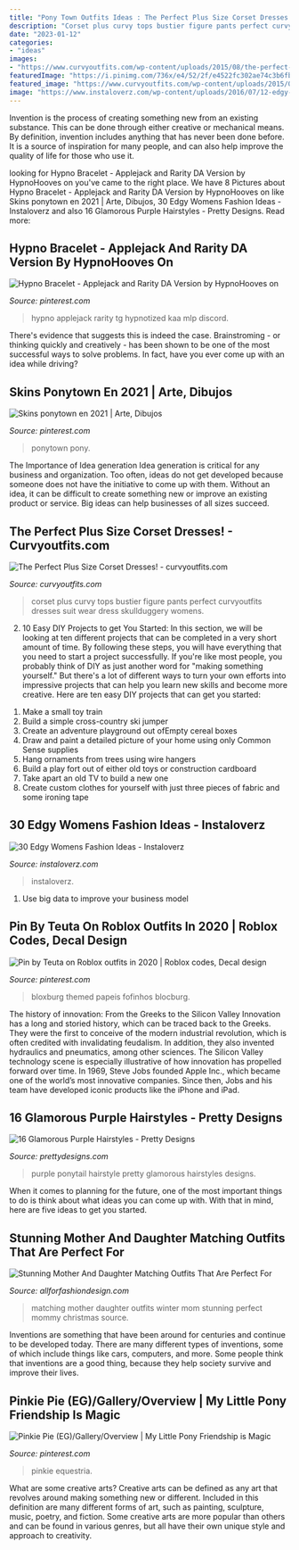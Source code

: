```yaml
---
title: "Pony Town Outfits Ideas : The Perfect Plus Size Corset Dresses!"
description: "Corset plus curvy tops bustier figure pants perfect curvyoutfits dresses suit wear dress skullduggery womens"
date: "2023-01-12"
categories:
- "ideas"
images:
- "https://www.curvyoutfits.com/wp-content/uploads/2015/08/the-perfect-plus-size-corset-dresses2.jpg"
featuredImage: "https://i.pinimg.com/736x/e4/52/2f/e4522fc302ae74c3b6fb62b2c0748a5d.jpg"
featured_image: "https://www.curvyoutfits.com/wp-content/uploads/2015/08/the-perfect-plus-size-corset-dresses2.jpg"
image: "https://www.instaloverz.com/wp-content/uploads/2016/07/12-edgy-womens-fashion.jpg"
---
```



Invention is the process of creating something new from an existing substance. This can be done through either creative or mechanical means. By definition, invention includes anything that has never been done before. It is a source of inspiration for many people, and can also help improve the quality of life for those who use it.

	

		
looking for Hypno Bracelet - Applejack and Rarity DA Version by HypnoHooves on you've came to the right place. We have 8 Pictures about Hypno Bracelet - Applejack and Rarity DA Version by HypnoHooves on like Skins ponytown en 2021 | Arte, Dibujos, 30 Edgy Womens Fashion Ideas - Instaloverz and also 16 Glamorous Purple Hairstyles - Pretty Designs. Read more:
		
    
## Hypno Bracelet - Applejack And Rarity DA Version By HypnoHooves On

<img loading=lazy src="https://i.pinimg.com/736x/86/ea/2e/86ea2ef8bee0ca542b138758574d6cda.jpg" onerror="this.onerror=null;this.src='https://tse2.mm.bing.net/th?id=OIP.d7V8TDcOTo4XxYXSso4b5AHaJ-&amp;pid=15.1';" alt="Hypno Bracelet - Applejack and Rarity DA Version by HypnoHooves on">

_Source: pinterest.com_

>hypno applejack rarity tg hypnotized kaa mlp discord. 

	

There's evidence that suggests this is indeed the case. Brainstroming - or thinking quickly and creatively - has been shown to be one of the most successful ways to solve problems. In fact, have you ever come up with an idea while driving?

    
## Skins Ponytown En 2021 | Arte, Dibujos

<img loading=lazy src="https://i.pinimg.com/736x/e2/27/c2/e227c2c77598384f2beb6bfe8c85bd6b.jpg" onerror="this.onerror=null;this.src='https://tse1.mm.bing.net/th?id=OIP.9H9db_H-_kqby4zi5NOV_QHaEE&amp;pid=15.1';" alt="Skins ponytown en 2021 | Arte, Dibujos">

_Source: pinterest.com_

>ponytown pony. 

	

The Importance of Idea generation
Idea generation is critical for any business and organization. Too often, ideas do not get developed because someone does not have the initiative to come up with them. Without an idea, it can be difficult to create something new or improve an existing product or service. Big ideas can help businesses of all sizes succeed.

    
## The Perfect Plus Size Corset Dresses! - Curvyoutfits.com

<img loading=lazy src="https://www.curvyoutfits.com/wp-content/uploads/2015/08/the-perfect-plus-size-corset-dresses2.jpg" onerror="this.onerror=null;this.src='https://tse2.mm.bing.net/th?id=OIP.Urj0gdutI19awJ_5z-4zCQHaM9&amp;pid=15.1';" alt="The Perfect Plus Size Corset Dresses! - curvyoutfits.com">

_Source: curvyoutfits.com_

>corset plus curvy tops bustier figure pants perfect curvyoutfits dresses suit wear dress skullduggery womens. 

	

2) 10 Easy DIY Projects to get You Started: In this section, we will be looking at ten different projects that can be completed in a very short amount of time. By following these steps, you will have everything that you need to start a project successfully.
If you're like most people, you probably think of DIY as just another word for "making something yourself." But there's a lot of different ways to turn your own efforts into impressive projects that can help you learn new skills and become more creative. Here are ten easy DIY projects that can get you started: 
1. Make a small toy train
2. Build a simple cross-country ski jumper
3. Create an adventure playground out ofEmpty cereal boxes
4. Draw and paint a detailed picture of your home using only Common Sense supplies
5. Hang ornaments from trees using wire hangers
6. Build a play fort out of either old toys or construction cardboard 
7. Take apart an old TV to build a new one 
8. Create custom clothes for yourself with just three pieces of fabric and some ironing tape 

    
## 30 Edgy Womens Fashion Ideas - Instaloverz

<img loading=lazy src="https://www.instaloverz.com/wp-content/uploads/2016/07/12-edgy-womens-fashion.jpg" onerror="this.onerror=null;this.src='https://tse1.mm.bing.net/th?id=OIP.XWlX0-KrYNYF1D7UgktZhAHaLH&amp;pid=15.1';" alt="30 Edgy Womens Fashion Ideas - Instaloverz">

_Source: instaloverz.com_

>instaloverz. 

	

1. Use big data to improve your business model

    
## Pin By Teuta On Roblox Outfits In 2020 | Roblox Codes, Decal Design

<img loading=lazy src="https://i.pinimg.com/736x/72/fa/2f/72fa2f7e28e203c84fe841c7b4de43ec.jpg" onerror="this.onerror=null;this.src='https://tse2.mm.bing.net/th?id=OIP.cHl5WCYzfhnUNLDkMrEb2wHaJ_&amp;pid=15.1';" alt="Pin by Teuta on Roblox outfits in 2020 | Roblox codes, Decal design">

_Source: pinterest.com_

>bloxburg themed papeis fofinhos blocburg. 

	

The history of innovation: From the Greeks to the Silicon Valley
Innovation has a long and storied history, which can be traced back to the Greeks. They were the first to conceive of the modern industrial revolution, which is often credited with invalidating feudalism. In addition, they also invented hydraulics and pneumatics, among other sciences.
The Silicon Valley technology scene is especially illustrative of how innovation has propelled forward over time. In 1969, Steve Jobs founded Apple Inc., which became one of the world’s most innovative companies. Since then, Jobs and his team have developed iconic products like the iPhone and iPad.

    
## 16 Glamorous Purple Hairstyles - Pretty Designs

<img loading=lazy src="http://www.prettydesigns.com/wp-content/uploads/2014/09/Purple-Ponytail-Hairstyle.jpg" onerror="this.onerror=null;this.src='https://tse4.mm.bing.net/th?id=OIP.GEN3jTOfvM7a4ET16zMlZQHaJ4&amp;pid=15.1';" alt="16 Glamorous Purple Hairstyles - Pretty Designs">

_Source: prettydesigns.com_

>purple ponytail hairstyle pretty glamorous hairstyles designs. 

	

When it comes to planning for the future, one of the most important things to do is think about what ideas you can come up with. With that in mind, here are five ideas to get you started. 

    
## Stunning Mother And Daughter Matching Outfits That Are Perfect For

<img loading=lazy src="https://allforfashiondesign.com/wp-content/uploads/2017/12/mommy-and-me-christmas-dresses-mom-matching-dressesmom-600x901.jpg" onerror="this.onerror=null;this.src='https://tse3.mm.bing.net/th?id=OIP.fUMXkMVJ692eOcBFmfesTQHaLH&amp;pid=15.1';" alt="Stunning Mother And Daughter Matching Outfits That Are Perfect For">

_Source: allforfashiondesign.com_

>matching mother daughter outfits winter mom stunning perfect mommy christmas source. 

	

Inventions are something that have been around for centuries and continue to be developed today. There are many different types of inventions, some of which include things like cars, computers, and more. Some people think that inventions are a good thing, because they help society survive and improve their lives.

    
## Pinkie Pie (EG)/Gallery/Overview | My Little Pony Friendship Is Magic

<img loading=lazy src="https://i.pinimg.com/736x/e4/52/2f/e4522fc302ae74c3b6fb62b2c0748a5d.jpg" onerror="this.onerror=null;this.src='https://tse3.mm.bing.net/th?id=OIP.IpftsbVwC1SVjgeCLDu1uAAAAA&amp;pid=15.1';" alt="Pinkie Pie (EG)/Gallery/Overview | My Little Pony Friendship is Magic">

_Source: pinterest.com_

>pinkie equestria. 

	

What are some creative arts?
Creative arts can be defined as any art that revolves around making something new or different. Included in this definition are many different forms of art, such as painting, sculpture, music, poetry, and fiction. Some creative arts are more popular than others and can be found in various genres, but all have their own unique style and approach to creativity.

